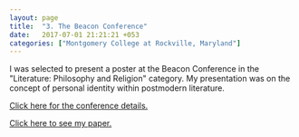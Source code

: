 ```yaml
---
layout: page
title:  "3. The Beacon Conference"
date:   2017-07-01 21:21:21 +053
categories: ["Montgomery College at Rockville, Maryland"]
---
```


I was selected to present a poster at the Beacon Conference in the "Literature: Philosophy and Religion" category. My presentation was on the concept of personal identity within postmodern literature.

[Click here for the conference details.](https://www.beaconconference.org/site/assets/files/1023/beacon_conference_proceedings_2017.pdf)

[Click here to see my paper.]({{cdunefsky.github.io}}/assets/docs/essay2.pdf)
